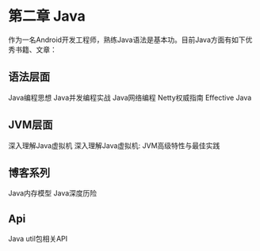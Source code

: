 # 第二章 Java

作为一名Android开发工程师，熟练Java语法是基本功。目前Java方面有如下优秀书籍、文章：

## 语法层面
Java编程思想
Java并发编程实战
Java网络编程
Netty权威指南
Effective Java

## JVM层面
深入理解Java虚拟机
深入理解Java虚拟机: JVM高级特性与最佳实践

## 博客系列
Java内存模型
Java深度历险

## Api
Java util包相关API
